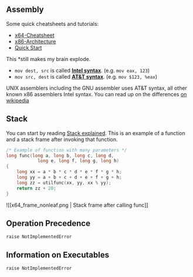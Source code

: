 ## Assembly

Some quick cheatsheets and tutorials:
- [x64-Cheatsheet](https://cs.brown.edu/courses/cs033/docs/guides/x64_cheatsheet.pdf)
- [x86-Architecture](https://en.wikibooks.org/wiki/X86_Assembly/X86_Architecture)
- [Quick Start](https://wiki.cdot.senecacollege.ca/wiki/X86_64_Register_and_Instruction_Quick_Start)

This *still makes my brain explode.
- `mov dest, src` is called **[Intel syntax](https://stackoverflow.com/tags/intel-syntax/info)**. (e.g. `mov eax, 123`)
- `mov src, dest` is called **[AT&T syntax](https://stackoverflow.com/tags/att/info)**. (e.g. `mov $123, %eax`)

UNIX assemblers including the GNU assembler uses AT&T syntax, all other known x86 assemblers Intel syntax. You can read up on the differences [on wikipedia](http://en.wikipedia.org/wiki/X86_assembly_language#Syntax)

## Stack

You can start by reading [Stack explained](https://cratecode.com/info/x86-assembly-nasm-stack).
This is an example of a function and a stack frame after invoking that function.

```C
/* Example of function with many parameters */
long func(long a, long b, long c, long d,
            long e, long f, long g, long h)
{
    long xx = a * b * c * d * e * f * g * h;
    long yy = a + b + c + d + e + f + g + h;
    long zz = utilfunc(xx, yy, xx % yy);
    return zz + 20;
}
```

![[x64_frame_nonleaf.png | Stack frame after calling func]]

## Operation Precedence

`raise NotImplementedError`

## Information on Executables

`raise NotImplementedError`
